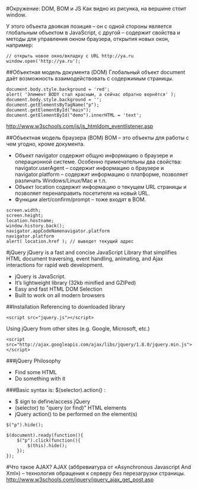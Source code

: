 #Окружение: DOM, BOM и JS
Как видно из рисунка, на вершине стоит window.

У этого объекта двоякая позиция – он с одной стороны является глобальным объектом в JavaScript,
с другой – содержит свойства и методы для управления окном браузера, открытия новых окон, например:
```
// открыть новое окно/вкладку с URL http://ya.ru
window.open('http://ya.ru');
```
##Объектная модель документа (DOM)
Глобальный объект document даёт возможность взаимодействовать с содержимым страницы.
```
document.body.style.background = 'red';
alert( 'Элемент BODY стал красным, а сейчас обратно вернётся' );
document.body.style.background = '';
document.getElementsByTagName("p");
document.getElementById("main");
document.getElementById("demo").innerHTML = 'text';
```
http://www.w3schools.com/js/js_htmldom_eventlistener.asp

##Объектная модель браузера (BOM)
BOM – это объекты для работы с чем угодно, кроме документа.
- Объект navigator содержит общую информацию о браузере и операционной системе. Особенно примечательны два свойства: navigator.userAgent – содержит информацию о браузере и navigator.platform – содержит информацию о платформе, позволяет различать Windows/Linux/Mac и т.п.
- Объект location содержит информацию о текущем URL страницы и позволяет перенаправить посетителя на новый URL.
- Функции alert/confirm/prompt – тоже входят в BOM.
```
screen.width;
screen.height;
location.hostname;
window.history.back();
navigator.appCodeNamenavigator.platform
navigator.platform
alert( location.href ); // выведет текущий адрес
```

#jQuery 
jQuery is a fast and concise JavaScript Library that simplifies HTML document traversing, event handling, animating, and Ajax interactions for rapid web development.
- jQuery is JavaScript.
- It’s lightweight library (32kb minified and GZIPed)
- Easy and fast HTML DOM Selection
- Built to work on all modern browsers

##Installation
Referencing to downloaded library
```
<script src="jquery.js"></script>
```
Using jQuery from other sites (e.g. Google, Microsoft, etc.)
```
<script src="http://ajax.googleapis.com/ajax/libs/jquery/1.8.0/jquery.min.js">
</script>
```
###jQuery Philosophy
- Find some HTML
- Do something with it

###Basic syntax is: $(selector).action() :

- $ sign to define/access jQuery 
- (selector) to "query (or find)" HTML elements 
- jQuery action() to be performed on the element(s) 
```
$("p").hide();

$(document).ready(function(){
    $("p").click(function(){
        $(this).hide();
    });
});
```

#Что такое AJAX?
AJAX (аббревиатура от «Asynchronous Javascript And Xml») – технология обращения к серверу без перезагрузки страницы.
http://www.w3schools.com/jquery/jquery_ajax_get_post.asp
